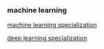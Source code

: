 

### machine learning 
[machine learning specialization ](machine%20learning%20specialization%20)


[deep learning specialization](deep%20learning%20specialization.md)
